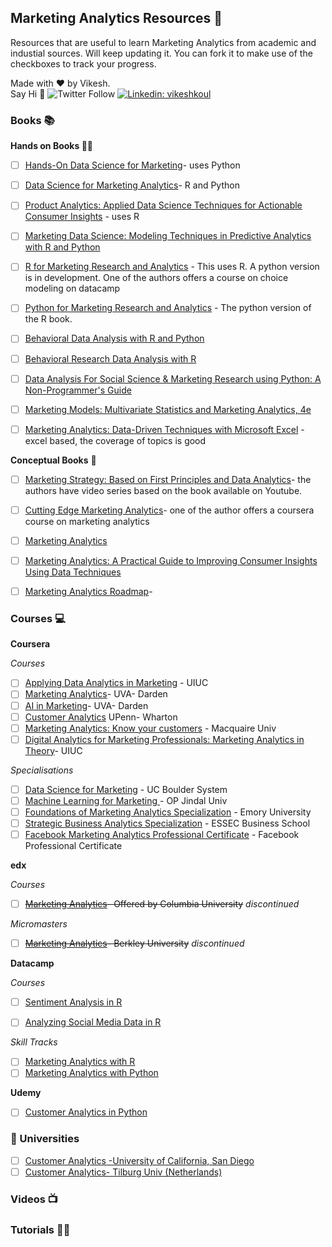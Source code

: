 ## Marketing Analytics Resources :tada: 

Resources that are useful to learn Marketing Analytics from academic and industial sources. Will keep updating it. 
You can fork it to make use of the checkboxes to track your progress. 

Made with :heart: by Vikesh.   
Say Hi :wave:
![Twitter Follow](https://img.shields.io/twitter/follow/vikesh_koul?style=social)
[![Linkedin: vikeshkoul](https://img.shields.io/badge/-Vikesh%20Koul-blue?style=flat-square&logo=Linkedin&logoColor=white&link=https://www.linkedin.com/in/vikeshkoul/)](https://www.linkedin.com/in/vikeshkoul/)

### Books :books:

**Hands on Books :man_technologist:**
* [ ] [Hands-On Data Science for Marketing](https://www.packtpub.com/big-data-and-business-intelligence/hands-data-science-marketing)- uses Python
* [ ] [Data Science for Marketing Analytics](https://www.packtpub.com/in/big-data-and-business-intelligence/data-science-marketing-analytics)- R and Python

* [ ] [Product Analytics: Applied Data Science Techniques for Actionable Consumer Insights](https://learning.oreilly.com/library/view/product-analytics-applied/9780135258644/) - uses R

* [ ] [Marketing Data Science: Modeling Techniques in Predictive Analytics with R and Python](https://learning.oreilly.com/library/view/marketing-data-science/9780133887662/)

* [ ] [R for Marketing Research and Analytics](https://www.springer.com/gp/book/9783319144351) - This uses R. A python version is in development. One of the authors offers a course on choice modeling on datacamp 

* [ ] [Python for Marketing Research and Analytics](https://www.amazon.com/Python-Marketing-Research-Analytics-Schwarz/dp/3030497194) - The python version of the R book. 

* [ ] [Behavioral Data Analysis with R and Python](https://learning.oreilly.com/library/view/behavioral-data-analysis/9781492061366/) 

* [ ] [Behavioral Research Data Analysis with R](https://www.springer.com/gp/book/9781461412373) 

* [ ] [Data Analysis For Social Science & Marketing Research using Python: A Non-Programmer's Guide](https://www.amazon.com/Analysis-Social-Science-Marketing-Research/dp/0692860827/ref=pd_sbs_5?pd_rd_w=Z3Rd1&pf_rd_p=b65ee94e-1282-43fc-a8b1-8bf931f6dfab&pf_rd_r=MEMN864V8JX61QZCRJ1R&pd_rd_r=2d74112f-55c6-4493-b731-4701f8eb7cdd&pd_rd_wg=S2I3b&pd_rd_i=0692860827)

* [ ] [Marketing Models: Multivariate Statistics and Marketing Analytics, 4e](https://www.amazon.com/Marketing-Models-Multivariate-Statistics-Analytics/dp/1539926109/ref=pd_sbs_15?pd_rd_w=Z3Rd1&pf_rd_p=b65ee94e-1282-43fc-a8b1-8bf931f6dfab&pf_rd_r=MEMN864V8JX61QZCRJ1R&pd_rd_r=2d74112f-55c6-4493-b731-4701f8eb7cdd&pd_rd_wg=S2I3b&pd_rd_i=1539926109)

* [ ] [Marketing Analytics: Data-Driven Techniques with Microsoft Excel](https://www.wiley.com/en-us/Marketing+Analytics%3A+Data+Driven+Techniques+with+Microsoft+Excel-p-9781118373439) - excel based, the coverage of topics is good

**Conceptual Books** :memo:
* [ ] [Marketing Strategy: Based on First Principles and Data Analytics](https://www.amazon.in/Marketing-Strategy-Based-Principles-Analytics/dp/1137526238)- the authors have video series based on the book available on Youtube. 

* [ ] [Cutting Edge Marketing Analytics](https://www.amazon.in/Cutting-Edge-Marketing-Analytics-Learning/dp/0133552527)- one of the  author offers a coursera course on marketing analytics 

* [ ] [Marketing Analytics](https://www.amazon.com/Marketing-Analytics-Essential-Data-Driven-Decisions/dp/0813945151)

* [ ] [Marketing Analytics: A Practical Guide to Improving Consumer Insights Using Data Techniques](https://www.amazon.com/Marketing-Analytics-Practical-Improving-Techniques/dp/0749482168)

* [ ] [Marketing Analytics Roadmap](https://www.apress.com/gp/book/9781484202609)- 


### Courses :computer:

**Coursera**

*Courses*
* [ ] [Applying Data Analytics in Marketing](https://www.coursera.org/learn/applying-data-analytics-business-in-marketing) - UIUC
* [ ] [Marketing Analytics](https://www.coursera.org/learn/uva-darden-market-analytics)- UVA- Darden
* [ ] [AI in Marketing](https://www.coursera.org/learn/marketing-analytics-customers)- UVA- Darden
* [ ] [Customer Analytics](https://www.coursera.org/learn/wharton-customer-analytics) UPenn- Wharton
* [ ] [Marketing Analytics: Know your customers](https://www.coursera.org/learn/marketing-analytics-customers) - Macquaire Univ
* [ ] [Digital Analytics for Marketing Professionals: Marketing Analytics in Theory](https://www.coursera.org/learn/marketing-analytics)- UIUC

*Specialisations*
* [ ] [Data Science for Marketing](https://www.coursera.org/specializations/datascienceformarketing) - UC Boulder System
* [ ] [Machine Learning for Marketing ](https://www.coursera.org/specializations/machine-learning-for-marketing) - OP Jindal Univ
* [ ] [Foundations of Marketing Analytics Specialization](https://www.coursera.org/specializations/marketing-analytics) - Emory University 
* [ ] [Strategic Business Analytics Specialization](https://www.coursera.org/specializations/strategic-analytics) - ESSEC Business School
* [ ] [Facebook Marketing Analytics Professional Certificate](https://www.coursera.org/professional-certificates/facebook-marketing-analytics) - Facebook Professional Certificate

**edx**

*Courses*
* [ ] ~~[Marketing Analytics](https://www.edx.org/course/marketing-analytics)- Offered by Columbia University~~  _discontinued_

*Micromasters*
* [ ] ~~[Marketing Analytics](https://www.edx.org/micromasters/berkeleyx-marketing-analytics)- Berkley University~~ _discontinued_


**Datacamp**

*Courses*
* [ ] [Sentiment Analysis in R](https://www.datacamp.com/courses/sentiment-analysis-in-r)
* [ ] [Analyzing Social Media Data in R](https://www.datacamp.com/courses/analyzing-social-media-data-in-r)


*Skill Tracks*
* [ ] [Marketing Analytics with R](https://www.datacamp.com/tracks/marketing-analytics-with-r)
* [ ] [Marketing Analytics with Python](https://www.datacamp.com/tracks/marketing-analytics-with-python)

**Udemy**
* [ ] [Customer Analytics in Python](https://www.udemy.com/course/customer-analytics-in-python/)

### 🏫 Universities   
* [ ] [Customer Analytics -University of California, San Diego](https://kennethcwilbur.github.io/mgt100/)
* [ ] [Customer Analytics- Tilburg Univ (Netherlands)](https://github.com/gknox79/customer-analytics)

### Videos :tv:

### Tutorials :man_technologist:

